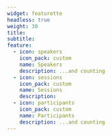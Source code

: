 ```yaml
---
widget: featurette
headless: true
weight: 30
title: 
subtitle: 
feature:
  - icon: speakers
    icon_pack: custom
    name: Speakers
    description: ...and counting
  - icon: sessions
    icon_pack: custom
    name: Sessions
    description: 
  - icon: participants
    icon_pack: custom
    name: Participants
    description: ...and counting
---
```

